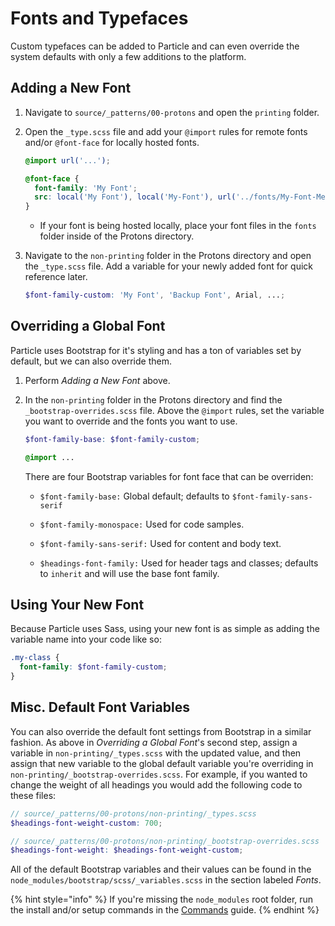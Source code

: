 # Fonts and Typefaces

Custom typefaces can be added to Particle and can even override the system defaults with only a few additions to the platform.

## Adding a New Font

1. Navigate to `source/_patterns/00-protons` and open the `printing` folder.

1. Open the `_type.scss` file and add your `@import` rules for remote fonts and/or `@font-face` for locally hosted fonts.

   ```scss
   @import url('...');

   @font-face {
     font-family: 'My Font';
     src: local('My Font'), local('My-Font'), url('../fonts/My-Font-Medium.ttf') format('truetype');
   }
   ```

   * If your font is being hosted locally, place your font files in the `fonts` folder inside of the Protons directory.

1. Navigate to the `non-printing` folder in the Protons directory and open the `_type.scss` file. Add a variable for your newly added font for quick reference later.

   ```scss
   $font-family-custom: 'My Font', 'Backup Font', Arial, ...;
   ```

## Overriding a Global Font

Particle uses Bootstrap for it's styling and has a ton of variables set by default, but we can also override them.

1. Perform *Adding a New Font* above.

1. In the `non-printing` folder in the Protons directory and find the `_bootstrap-overrides.scss` file. Above the `@import` rules, set the variable you want to override and the fonts you want to use.

   ```scss
   $font-family-base: $font-family-custom;

   @import ...
   ```

   There are four Bootstrap variables for font face that can be overriden:

   * `$font-family-base:` Global default; defaults to `$font-family-sans-serif`

   * `$font-family-monospace:` Used for code samples.

   * `$font-family-sans-serif:` Used for content and body text.

   * `$headings-font-family:` Used for header tags and classes; defaults to `inherit` and will use the base font family.

## Using Your New Font

Because Particle uses Sass, using your new font is as simple as adding the variable name into your code like so:

```scss
.my-class {
  font-family: $font-family-custom;
}
```

## Misc. Default Font Variables

You can also override the default font settings from Bootstrap in a similar fashion. As above in *Overriding a Global Font*'s second step, assign a variable in `non-printing/_types.scss` with the updated value, and then assign that new variable to the global default variable you're overriding in `non-printing/_bootstrap-overrides.scss`. For example, if you wanted to change the weight of all headings you would add the following code to these files:

```scss
// source/_patterns/00-protons/non-printing/_types.scss
$headings-font-weight-custom: 700;

// source/_patterns/00-protons/non-printing/_bootstrap-overrides.scss
$headings-font-weight: $headings-font-weight-custom;
```

All of the default Bootstrap variables and their values can be found in the `node_modules/bootstrap/scss/_variables.scss` in the section labeled *Fonts*.

{% hint style="info" %}
If you're missing the `node_modules` root folder, run the install and/or setup commands in the [Commands](../commands.md) guide.
{% endhint %}